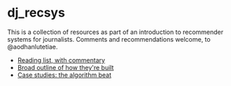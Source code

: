 # dj_recsys

This is a collection of resources as part of an introduction to recommender systems for journalists. Comments and recommendations welcome, to @aodhanlutetiae.

- [Reading list, with commentary](https://aodhanlutetiae.github.io/dj_recsys/reading)
- [Broad outline of how they're built](https://aodhanlutetiae.github.io/dj_recsys/building)
- [Case studies: the algorithm beat](https://aodhanlutetiae.github.io/dj_recsys/casestudies)
